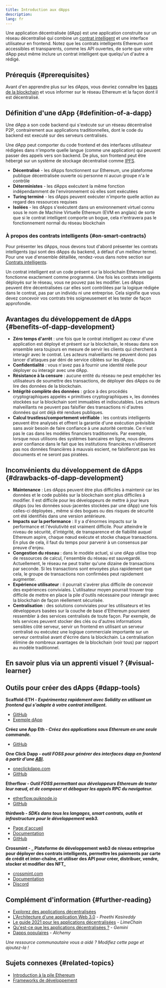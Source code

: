 ```yaml
---
title: Introduction aux dApps
description:
lang: fr
---
```


Une application décentralisée (dApp) est une application construite sur un réseau décentralisé qui combine un [contrat intelligent](/developers/docs/smart-contracts/) et une interface utilisateur en frontend. Notez que les contrats intelligents Ethereum sont accessibles et transparents, comme les API ouvertes, de sorte que votre dApp peut même inclure un contrat intelligent que quelqu'un d'autre a rédigé.

## Prérequis {#prerequisites}

Avant d'en apprendre plus sur les dApps, vous devriez connaître les [bases de la blockchain](/developers/docs/intro-to-ethereum/) et vous informer sur le réseau Ethereum et la façon dont il est décentralisé.

## Définition d'une dApp {#definition-of-a-dapp}

Une dApp a son code backend qui s'exécute sur un réseau décentralisé P2P, contrairement aux applications traditionnelles, dont le code du backend est executé sur des serveurs centralisés.

Une dApp peut comporter du code frontend et des interfaces utilisateur rédigées dans n'importe quelle langue (comme une application) qui peuvent passer des appels vers son backend. De plus, son frontend peut être hébergé sur un système de stockage décentralisé comme [IPFS](https://ipfs.io/).

- **Décentralisé** - les dApps fonctionnent sur Ethereum, une plateforme publique décentralisée ouverte où personne ni aucun groupe n'a le contrôle
- **Déterministes** - les dApps exécutent la même fonction indépendamment de l'environnement où elles sont exécutées
- **Turing terminé** - les dApps peuvent exécuter n'importe quelle action au regard des ressources requises
- **Isolées** - les dApps s'exécutent dans un environnement virtuel connu sous le nom de Machine Virtuelle Ethereum (EVM en anglais) de sorte que si le contrat intelligent comporte un bogue, cela n'entravera pas le fonctionnement normal du réseau blockchain

### À propos des contrats intelligents {#on-smart-contracts}

Pour présenter les dApps, nous devons tout d'abord présenter les contrats intelligents (qui sont des dApps du backend, à défaut d'un meilleur terme). Pour une vue d'ensemble détaillée, rendez-vous dans notre section sur [Contrats intelligents](/developers/docs/smart-contracts/).

Un contrat intelligent est un code présent sur la blockchain Ethereum qui fonctionne exactement comme programmé. Une fois les contrats intelligents déployés sur le réseau, vous ne pouvez pas les modifier. Les dApps peuvent être décentralisées car elles sont contrôlées par la logique rédigée dans le contrat, pas par un individu ni une entreprise. Cela signifie que vous devez concevoir vos contrats très soigneusement et les tester de façon approfondie.

## Avantages du développement de dApps {#benefits-of-dapp-development}

- **Zéro temps d'arrêt** : une fois que le contrat intelligent au cœur d'une application est déployé et présent sur la blockchain, le réseau dans son ensemble sera toujours en mesure de servir les clients qui cherchent à interagir avec le contrat. Les acteurs malveillants ne peuvent donc pas lancer d'attaques par déni de service ciblées sur les dApps.
- **Confidentialité** : vous n'avez pas à fournir une identité réelle pour déployer ou interagir avec une dApp.
- **Résistance à la censure** : aucune entité du réseau ne peut empêcher les utilisateurs de soumettre des transactions, de déployer des dApps ou de lire des données de la blockchain.
- **Intégrité complète des données** : grâce à des procédés cryptographiques appelés « primitives cryptographiques », les données stockées sur la blockchain sont immuables et indiscutables. Les acteurs malveillants ne peuvent pas falsifier des transactions ni d'autres données qui ont déjà été rendues publiques.
- **Calcul trustless/comportement vérifiable** : les contrats intelligents peuvent être analysés et offrent la garantie d'une exécution prévisible sans avoir besoin de faire confiance à une autorité centrale. Ce n'est pas le cas dans les modèles financiers traditionnels. Par exemple, lorsque nous utilisons des systèmes bancaires en ligne, nous devons avoir confiance dans le fait que les institutions financières n'utiliseront pas nos données financières à mauvais escient, ne falsifieront pas les documents et ne seront pas piratées.

## Inconvénients du développement de dApps {#drawbacks-of-dapp-development}

- **Maintenance** : Les dApps peuvent être plus difficiles à maintenir car les données et le code publiés sur la blockchain sont plus difficiles à modifier. Il est difficile pour les développeurs de mettre à jour leurs dApps (ou les données sous-jacentes stockées par une dApp) une fois celles-ci déployées , même si des bogues ou des risques de sécurité ont été identifiés dans une version antérieure.
- **Impacts sur la performance** : Il y a d'énormes impacts sur la performance et l'évolutivité est vraiment difficile. Pour atteindre le niveau de sécurité, d'intégrité, de transparence et de fiabilité auquel Ethereum aspire, chaque nœud exécute et stocke chaque transactions. En plus de cela, il faut du temps pour parvenir à un consensus par preuve d'enjeu.
- **Congestion du réseau** : dans le modèle actuel, si une dApp utilise trop de ressources de calcul, l'ensemble du réseau est sauvegardé. Actuellement, le réseau ne peut traiter qu'une dizaine de transactions par seconde. Si les transactions sont envoyées plus rapidement que cela, le groupe de transactions non confirmées peut rapidement augmenter.
- **Expérience utilisateur** : il pourrait s'avérer plus difficile de concevoir des expériences conviviales. L'utilisateur moyen pourrait trouver trop difficile de mettre en place la pile d'outils nécessaire pour interagir avec la blockchain de façon réellement sécurisée.
- **Centralisation** : des solutions conviviales pour les utilisateurs et les développeurs basées sur la couche de base d'Ethereum pourraient ressembler à des services centralisés de toute façon. Par exemple, de tels services peuvent stocker des clés ou d'autres informations sensibles côté serveur, servir un frontend en utilisant un serveur centralisé ou exécutez une logique commerciale importante sur un serveur centralisé avant d'écrire dans la blockchain. La centralisation élimine de nombreux avantages de la blockchain (voir tous) par rapport au modèle traditionnel.

## En savoir plus via un apprenti visuel ? {#visual-learner}

<YouTube id="F50OrwV6Uk8" />

## Outils pour créer des dApps {#dapp-tools}

**Scaffold-ETH _- Expérimentez rapidement avec Solidity en utilisant un frontend qui s'adapte à votre contrat intelligent._**

- [GitHub](https://github.com/scaffold-eth/scaffold-eth-2)
- [Exemple dApp](https://punkwallet.io/)

**Créez une App Eth _- Créez des applications sous Ethereum en une seule commande._**

- [GitHub](https://github.com/paulrberg/create-eth-app)

**One Click Dapp _- outil FOSS pour générer des interfaces dapp en frontend à partir d'une [ABI](/glossary/#abi)._**

- [oneclickdapp.com](https://oneclickdapp.com)
- [GitHub](https://github.com/oneclickdapp/oneclickdapp-v1)

**Etherflow _- Outil FOSS permettant aux développeurs Ethereum de tester leur nœud, et de composer et déboguer les appels RPC du navigateur._**

- [etherflow.quiknode.io](https://etherflow.quiknode.io/)
- [GitHub](https://github.com/abunsen/etherflow)

**thirdweb _- SDKs dans tous les langages, smart contrats, outils et infrastructure pour le développement web3._**

- [Page d'accueil](https://thirdweb.com/)
- [Documentation](https://portal.thirdweb.com/)
- [GitHub](https://github.com/thirdweb-dev/)

**Crossmint - _ Plateforme de développement web3 de niveau entreprise pour déployer des contrats intelligents, permettre les paiements par carte de crédit et inter-chaîne, et utiliser des API pour créer, distribuer, vendre, stocker et modifier des NFT_**

- [crossmint.com](https://www.crossmint.com)
- [Documentation](https://docs.crossmint.com)
- [Discord](https://discord.com/invite/crossmint)

## Complément d'information {#further-reading}

- [Explorez des applications décentralisées](/dapps)
- [L'Architecture d'une application Web 3.0](https://www.preethikasireddy.com/post/the-architecture-of-a-web-3-0-application) - _Preethi Kasireddy_
- [Le guide 2021 pour les applications décentralisées](https://limechain.tech/blog/what-are-dapps-the-2021-guide/) - _LimeChain_
- [Qu'est-ce que les applications décentralisées ?](https://www.gemini.com/cryptopedia/decentralized-applications-defi-dapps) - _Gemini_
- [Dapps populaires](https://www.alchemy.com/dapps) - _Alchemy_

_Une ressource communautaire vous a aidé ? Modifiez cette page et ajoutez-la !_

## Sujets connexes {#related-topics}

- [Introduction à la pile Ethereum](/developers/docs/ethereum-stack/)
- [Frameworks de développement](/developers/docs/frameworks/)
